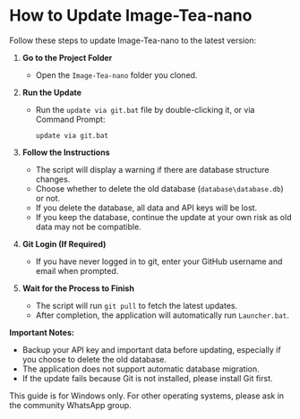# How to Update Image-Tea-nano

Follow these steps to update Image-Tea-nano to the latest version:

1. **Go to the Project Folder**
   - Open the `Image-Tea-nano` folder you cloned.

2. **Run the Update**
   - Run the `update via git.bat` file by double-clicking it, or via Command Prompt:
     ```
     update via git.bat
     ```

3. **Follow the Instructions**
   - The script will display a warning if there are database structure changes.
   - Choose whether to delete the old database (`database\database.db`) or not.
   - If you delete the database, all data and API keys will be lost.
   - If you keep the database, continue the update at your own risk as old data may not be compatible.

4. **Git Login (If Required)**
   - If you have never logged in to git, enter your GitHub username and email when prompted.

5. **Wait for the Process to Finish**
   - The script will run `git pull` to fetch the latest updates.
   - After completion, the application will automatically run `Launcher.bat`.

**Important Notes:**
- Backup your API key and important data before updating, especially if you choose to delete the old database.
- The application does not support automatic database migration.
- If the update fails because Git is not installed, please install Git first.

This guide is for Windows only. For other operating systems, please ask in the community WhatsApp group.
